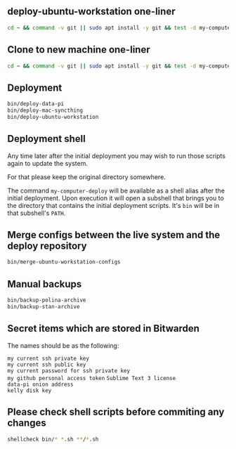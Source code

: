 ## deploy-ubuntu-workstation one-liner
```sh
cd ~ && command -v git || sudo apt install -y git && test -d my-computer-deploy || git clone https://github.com/senotrusov/my-computer-deploy.git && cd my-computer-deploy && bin/deploy-ubuntu-workstation
```

## Clone to new machine one-liner
```sh
cd ~ && command -v git || sudo apt install -y git && test -d my-computer-deploy || git clone https://github.com/senotrusov/my-computer-deploy.git && cd my-computer-deploy && ls -1 bin/*
```

## Deployment
```sh
bin/deploy-data-pi
bin/deploy-mac-syncthing
bin/deploy-ubuntu-workstation
```

## Deployment shell

Any time later after the initial deployment you may wish to run those scripts again to update the system.

For that please keep the original directory somewhere.

The command ``my-computer-deploy`` will be available as a shell alias after the initial deployment. Upon execution it will open a subshell that brings you to the directory that contains the initial deployment scripts. It's ``bin`` will be in that subshell's ``PATH``.

## Merge configs between the live system and the deploy repository
```sh
bin/merge-ubuntu-workstation-configs
```

## Manual backups
```sh
bin/backup-polina-archive
bin/backup-stan-archive
```

## Secret items which are stored in Bitwarden

The names should be as the following:

``my current ssh private key``  
``my current ssh public key``  
``my current password for ssh private key``  
``my github personal access token``
``Sublime Text 3 license``  
``data-pi onion address``  
``kelly disk key``  

## Please check shell scripts before commiting any changes
```sh
shellcheck bin/* *.sh **/*.sh
```
